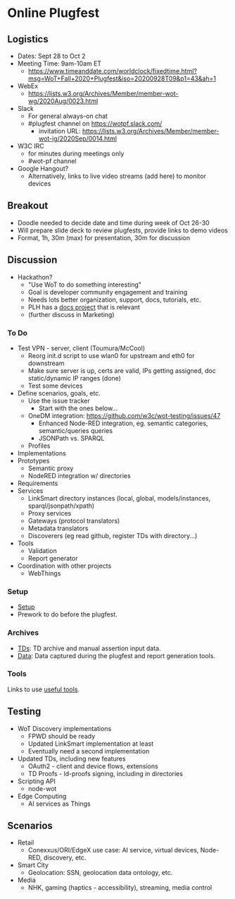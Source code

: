 # Online Plugfest 

## Logistics
* Dates: Sept 28 to Oct 2
* Meeting Time: 9am-10am ET
   - https://www.timeanddate.com/worldclock/fixedtime.html?msg=WoT+Fall+2020+Plugfest&iso=20200928T09&p1=43&ah=1
* WebEx
   - https://lists.w3.org/Archives/Member/member-wot-wg/2020Aug/0023.html
* Slack 
   - For general always-on chat
   - #plugfest channel on https://wotpf.slack.com/
     - invitation URL: https://lists.w3.org/Archives/Member/member-wot-ig/2020Sep/0014.html
* W3C IRC
   - for minutes during meetings only
   - #wot-pf channel
* Google Hangout?
   - Alternatively, links to live video streams (add here) to monitor devices
   

## Breakout
   - Doodle needed to decide date and time during week of Oct 26-30
   - Will prepare slide deck to review plugfests, provide links to demo videos
   - Format, 1h, 30m (max) for presentation, 30m for discussion
   
## Discussion
* Hackathon?
   - "Use WoT to do something interesting"
   - Goal is developer community engagement and training
   - Needs lots better organization, support, docs, tutorials, etc.
   - PLH has a [docs project](https://www.w3.org/PM/) that is relevant
   - (further discuss in Marketing)
   
### To Do
* Test VPN - server, client (Toumura/McCool)
    - Reorg init.d script to use wlan0 for upstream and eth0 for downstream
    - Make sure server is up, certs are valid, IPs getting assigned, doc static/dynamic IP ranges (done)
    - Test some devices
* Define scenarios, goals, etc.
    - Use the issue tracker
        * Start with the ones below...
    - OneDM integration: https://github.com/w3c/wot-testing/issues/47
        * Enhanced Node-RED integration, eg. semantic categories, semantic/queries queries
        * JSONPath vs. SPARQL
    - Profiles
* Implementations
* Prototypes
    - Semantic proxy
    - NodeRED integration w/ directories
* Requirements
* Services 
    - LinkSmart directory instances (local, global, models/instances, sparql/jsonpath/xpath)
    - Proxy services
    - Gateways (protocol translators)
    - Metadata translators
    - Discoverers (eg read github, register TDs with directory...)
* Tools
    - Validation
    - Report generator
* Coordination with other projects
    - WebThings

### Setup
* [Setup](setup.md)
* Prework to do before the plugfest.

### Archives
* [TDs](TDs/README.md): TD archive and manual assertion input data.
* [Data](data/README.md): Data captured during the plugfest and report generation tools. 

### Tools
Links to use [useful tools](tools/README.md).

## Testing
* WoT Discovery implementations
   - FPWD should be ready
   - Updated LinkSmart implementation at least
   - Eventually need a second implementation
* Updated TDs, including new features
   - OAuth2 - client and device flows, extensions
   - TD Proofs - ld-proofs signing, including in directories
* Scripting API
   - node-wot
* Edge Computing
   - AI services as Things

## Scenarios
* Retail
   - Conexxus/ORI/EdgeX use case: AI service, virtual devices, Node-RED, discovery, etc.
* Smart City
   - Geolocation: SSN, geolocation data ontology, etc.
* Media
   - NHK, gaming (haptics - accessibility), streaming, media control
